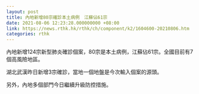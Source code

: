 ```yaml
---
layout: post
title: 內地新增80宗確診本土病例　江蘇佔61宗
date: 2021-08-06 12:23:28.000000000 +08:00
link: https://news.rthk.hk/rthk/ch/component/k2/1604600-20210806.htm
categories: rthk
---
```


內地新增124宗新型肺炎確診個案，80宗是本土病例，江蘇佔61宗。全國目前有7個高風險地區。

湖北武漢昨日新增3宗確診，當地一個地盤是今次輸入個案的源頭。

另外，內地多個部門今日繼續升級防控措施。
